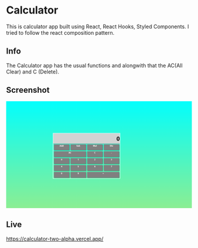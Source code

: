 # Calculator

This is calculator app built using React, React Hooks, Styled Components. 
I tried to follow the react composition pattern.

## Info

The Calculator app has the usual functions and alongwith that the AC(All Clear) and C (Delete).


## Screenshot

![alt text](./Calculator.PNG)

## Live

https://calculator-two-alpha.vercel.app/